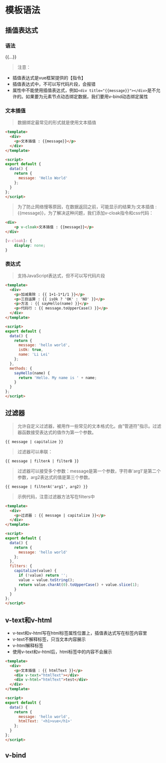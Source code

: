 # 模板语法

## 插值表达式

### 语法
{{...}}
> 注意：
- 插值表达式是vue框架提供的【指令】
- 插值表达式中，不可以写代码片段，会报错
- 属性中不能使用插值表达式，例如```<div title="{{message}}"></div>```是不允许的。如果要为元素节点动态绑定数据，我们要用v-bind动态绑定属性

### 文本插值
> 数据绑定最常见的形式就是使用文本插值
```html
<template>
  <div>
    <p>文本插值 : {{message}}</p>
  </div>
</template>

<script>
export default {
  data() {
    return {
      message: 'Hello World'
    };
  }
};
</script>
```

> 为了防止网络慢等原因，在数据返回之前，可能显示的结果为:文本插值 : {{message}}，为了解决这种问题，我们添加v-cloak指令和css代码：
```html
<div>
    <p v-cloak>文本插值 : {{message}}</p>
</div>
```

```css
[v-cloak]: {
    display: none;
}
```

### 表达式
> 支持JavaScript表达式，但不可以写代码片段
```html
<template>
  <div>
    <p>加减乘除 : {{ 1+1-1*1/1 }}</p>
    <p>三目运算 : {{ isOk ? 'OK' : 'NO' }}</p>
    <p>方法 : {{ sayHello(name) }}</p>
    <p>代码行 : {{ message.toUpperCase() }}</p>
  </div>
</template>

<script>
export default {
  data() {
    return {
      message: 'hello world',
      isOk: true,
      name: 'Li Lei'
    };
  },
  methods: {
    sayHello(name) {
      return 'Hello. My name is ' + name;
    }
  }
};
</script>
```

## 过滤器
> 允许自定义过滤器，被用作一些常见的文本格式化。由"管道符"指示。过滤器函数接受表达式的值作为第一个参数。
```
{{ message | capitalize }}
```

> 过滤器可以串联：
```
{{ message | filterA | filterB }}
```

> 过滤器可以接受多个参数：message是第一个参数，字符串'arg1'是第二个参数，arg2表达式的值是第三个参数。
```
{{ message | filterA('arg1', arg2) }}
```

> 示例代码，注意过滤器方法写在filters中
```html
<template>
  <div>
    <p>过滤器 : {{ message | capitalize }}</p>
  </div>
</template>

<script>
export default {
  data() {
    return {
      message: 'hello world'
    };
  },
  filters: {
    capitalize(value) {
      if (!value) return '';
      value = value.toString();
      return value.charAt(0).toUpperCase() + value.slice(1);
    }
  }
};
</script>
```

## v-text和v-html
- v-text和v-html写在html标签属性位置上，插值表达式写在标签内容里
- v-text不解释标签，只当文本内容展示
- v-html解释标签
- 使用v-text和v-html后，html标签中的内容不会展示

```html
<template>
  <div>
    <p>文本插值 : {{ htmlText }}</p>
    <div v-text="htmlText"></div>
    <div v-html="htmlText">test</div>
  </div>
</template>

<script>
export default {
  data() {
    return {
      message: 'hello world',
      htmlText: '<h1>vue</h1>'
    };
  }
};
</script>
```

## v-bind

